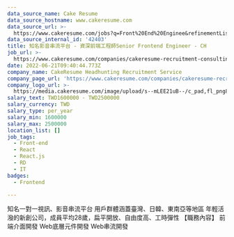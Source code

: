 ```yaml
---
data_source_name: Cake Resume
data_source_hostname: www.cakeresume.com
data_source_url: >-
  https://www.cakeresume.com/jobs?q=Front%20End%20Enginee&refinementList[lang_name][0]=E[…]tech_front-end-development&range[salary_range][min]=1000000
data_source_internal_id: '42403'
title: 知名影音串流平台 - 資深前端工程師Senior Frontend Engineer - CH
job_url: >-
  https://www.cakeresume.com/companies/cakeresume-recruitment-consulting/jobs/771ebb
date: 2022-06-21T09:40:44.773Z
company_name: CakeResume Headhunting Recruitment Service
company_page_url: 'https://www.cakeresume.com/companies/cakeresume-recruitment-consulting'
company_logo_url: >-
  https://media.cakeresume.com/image/upload/s--mLEE21uB--/c_pad,fl_png8,h_200,w_200/v1620881212/vdbipassrdfr8omwzeq6.png
salary_text: TWD1600000 - TWD2500000
salary_currency: TWD
salary_type: per_year
salary_min: 1600000
salary_max: 2500000
location_list: []
job_tags:
  - Front-end
  - React
  - React.js
  - RD
  - IT
badges:
  - Frontend

---
```


知名一對一視訊、影音串流平台 用戶群體涵蓋臺灣、日韓、東南亞等地區 年輕活潑的新創公司，成員平均28歲，扁平開放、自由度高、工時彈性 【職務內容】 前端介面開發 Web底層元件開發 Web串流開發